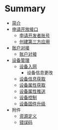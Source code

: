 # Summary

* [简介](README.md)
* [申请开放接口](apply_for_open_api.md)
   * [申请开发者账号](申请开发者账号.md)
   * [创建第三方应用](创建第三方应用.md)
* [账户对接](account_manage.md)
   * [账户对接](account_transf.md)
* [设备管理](device_manage.md)
   * [设备入网](设备入网.md)
       * 设备信息更改
   * [设备信息获取](she_bei_xin_xi_huo_qu.md)
   * [设备属性获取](she_bei_shu_xing_huo_qu.md)
   * [设备属性推送](设备属性上报.md)
   * [设备控制](设备控制.md)
   * [设备固件升级](设备固件升级.md)
* 附件
   * [资源定义](resource_definition.md)
   * [错误码](error_code.md)

